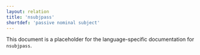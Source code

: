 ```yaml
---
layout: relation
title: 'nsubjpass'
shortdef: 'passive nominal subject'
---
```


This document is a placeholder for the language-specific documentation
for `nsubjpass`.
